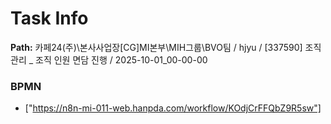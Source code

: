 # Task Info

**Path:** 카페24(주)\본사사업장\[CG]MI본부\MIH그룹\BVO팀 / hjyu / [337590] 조직 관리 _ 조직 인원 면담 진행 / 2025-10-01_00-00-00

### BPMN
- ["https://n8n-mi-011-web.hanpda.com/workflow/KOdjCrFFQbZ9R5sw"]

